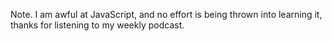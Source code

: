 Note. I am awful at JavaScript, and no effort is being thrown into learning it, thanks for listening to my weekly podcast.
